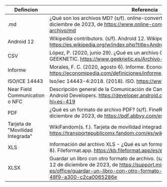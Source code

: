 |Defincion|Referencia|
|---------|---------|
| .md | ¿Qué son los archivos MD? (s/f). online-convert.com. Recuperado el 13 de diciembre de 2023, de https://www.online-convert.com/es/formato-de-archivo/md |
| Android 12 | Wikipedia contributors. (s/f). Android 12. Wikipedia, The Free Encyclopedia. https://es.wikipedia.org/w/index.php?title=Android_12&oldid=155240588 |
| CSV | López, P. (2020, junio 29). ¿Qué es un archivo CSV y para qué sirve? GEEKNETIC. https://www.geeknetic.es/Archivo-CSV/que-es-y-para-que-sirve |
| Informe | Morales, F. C. (2020, agosto 6). Informe. Economipedia. https://economipedia.com/definiciones/informe.html |
| ISO/ICE 14443 | Iso/iec 14443-4:2018. (2018). ISO. https://www.iso.org/standard/73599.html |
|Near Field Communication o NFC|Descripción general de la Comunicación de Campo Cercano (NFC). (s. f.). Android Developers. https://developer.android.com/develop/connectivity/nfc?hl=es-419|
| PDF | ¿Qué es un formato de archivo PDF? (s/f). FineReader PDF. Recuperado el 12 de diciembre de 2023, de https://pdf.abbyy.com/es/learning-center/what-is-pdf/ |
|Tarjeta de "Movilidad Integrada"|WikiFandom(s. f.). Tarjeta de movilidad integrada. Wiki Transporte Público MX. https://transportepublicomx.fandom.com/es/wiki/Tarjeta_de_Movilidad_Integrada |
| XLS | Información del archivo XLS - ¿Qué es un formato de archivo XLS? (2023, junio 8). Fileformat.app. https://kb.fileformat.app/es/extension/xls-file-info/ | 
| XLSX | Guardar un libro con otro formato de archivo. (s/f). Microsoft.com. Recuperado el 12 de diciembre de 2023, de https://support.microsoft.com/es-es/office/guardar-un-libro-con-otro-formato-de-archivo-6a16c862-4a36-48f9-a300-c2ca0065286e |
